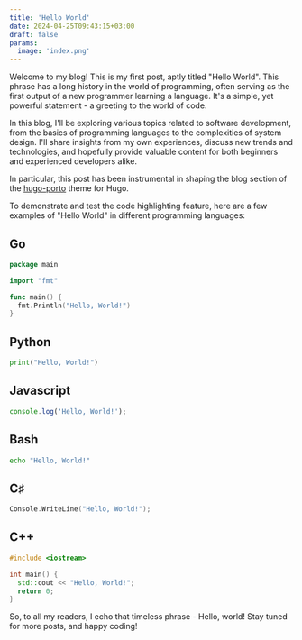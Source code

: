 ```yaml
---
title: 'Hello World'
date: 2024-04-25T09:43:15+03:00
draft: false
params:
  image: 'index.png'
---
```


Welcome to my blog! This is my first post, aptly titled "Hello World". This phrase has a long history in the world of
programming, often serving as the first output of a new programmer learning a language. It's a simple, yet powerful
statement - a greeting to the world of code.

<!--more-->

In this blog, I'll be exploring various topics related to software development, from the basics of programming languages
to the complexities of system design. I'll share insights from my own experiences, discuss new trends and technologies,
and hopefully provide valuable content for both beginners and experienced developers alike.

In particular, this post has been instrumental in shaping the blog section of the
[hugo-porto](https://github.com/hugo-porto/theme) theme for Hugo.

To demonstrate and test the code highlighting feature, here are a few examples of "Hello World" in different programming
languages:

## Go

```go
package main

import "fmt"

func main() {
  fmt.Println("Hello, World!")
}
```

## Python

```py
print("Hello, World!")
```

## Javascript

```javascript
console.log('Hello, World!');
```

## Bash

```sh
echo "Hello, World!"
```

## C&sharp;

```c
Console.WriteLine("Hello, World!");
```

## C++

```c++
#include <iostream>

int main() {
  std::cout << "Hello, World!";
  return 0;
}
```

So, to all my readers, I echo that timeless phrase - Hello, world! Stay tuned for more posts, and happy coding!
